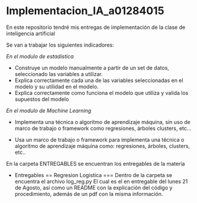 # Implementacion_IA_a01284015
En este repositorio tendré mis entregas de implementación de la clase de inteligencia artificial

Se van a trabajar los siguientes indicadores:

*En el modulo de estadistica*

- Construye un modelo manualmente a partir de un set de datos, seleccionado las variables a utilizar.
- Explica correctamente cada una de las variables seleccionadas en el modelo y su utilidad en el modelo.
- Explica correctamente como funciona el modelo que utiliza y valida los supuestos del modelo

*En el modulo de Machine Learning*

- Implementa una técnica o algoritmo de aprendizaje máquina, sin uso de marco de trabajo o framework como regresiones, árboles clusters, etc... 

- Usa un marco de trabajo o framework para implementa una técnica o algoritmo de aprendizaje máquina como: regresiones, árboles, clusters, etc..

En la carpeta ENTREGABLES se encuentran los entregables de la materia
- Entregables 
    == Regresion Logistica
    ===     Dentro de la carpeta se encuentra el archivo log_reg.py El cual es el en entregable del lunes 21 de Agosto, así como un README con la explicación del código y procedimiento, además de un pdf con la misma información.


